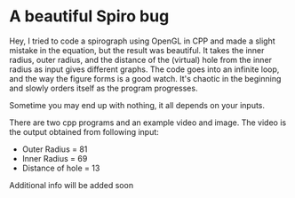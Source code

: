 # A beautiful Spiro bug

Hey,
I tried to code a spirograph using OpenGL in CPP and made a slight mistake in the equation, but the result was beautiful.
It takes the inner radius, outer radius, and the distance of the (virtual) hole from the inner radius as input gives different graphs.
The code goes into an infinite loop, and the way the figure forms is a good watch.
It's chaotic in the beginning and slowly orders itself as the program progresses.

Sometime you may end up with nothing, it all depends on your inputs.

There are two cpp programs and an example video and image.
The video is the output obtained from following input:

- Outer Radius = 81
- Inner Radius = 69
- Distance of hole = 13

Additional info will be added soon
